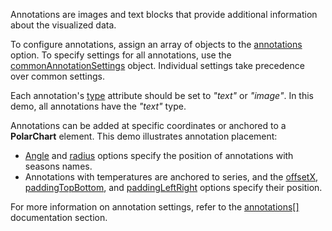 Annotations are images and text blocks that provide additional information about the visualized data.

To configure annotations, assign an array of objects to the [annotations](https://js.devexpress.com/Documentation/ApiReference/Data_Visualization_Widgets/dxPolarChart/Configuration/annotations/) option. To specify settings for all annotations, use the [commonAnnotationSettings](https://js.devexpress.com/Documentation/ApiReference/Data_Visualization_Widgets/dxPolarChart/Configuration/commonAnnotationSettings/) object. Individual settings take precedence over common settings.

Each annotation's [type](https://js.devexpress.com/Documentation/ApiReference/Data_Visualization_Widgets/dxPolarChart/Configuration/annotations/#type) attribute should be set to *"text"* or *"image"*. In this demo, all annotations have the *"text"* type.

Annotations can be added at specific coordinates or anchored to a **PolarChart** element. This demo illustrates annotation placement:  

- [Angle](https://js.devexpress.com/Documentation/ApiReference/Data_Visualization_Widgets/dxPolarChart/Configuration/annotations/#angle) and [radius](https://js.devexpress.com/Documentation/ApiReference/Data_Visualization_Widgets/dxPolarChart/Configuration/annotations/#radius) options specify the position of annotations with seasons names.
- Annotations with temperatures are anchored to series, and the [offsetX](https://js.devexpress.com/Documentation/ApiReference/Data_Visualization_Widgets/dxPolarChart/Configuration/annotations/#offsetX), [paddingTopBottom](https://js.devexpress.com/Documentation/ApiReference/Data_Visualization_Widgets/dxPolarChart/Configuration/annotations/#paddingTopBottom), and [paddingLeftRight](https://js.devexpress.com/Documentation/ApiReference/Data_Visualization_Widgets/dxPolarChart/Configuration/annotations/#paddingLeftRight) options specify their position.

For more information on annotation settings, refer to the [annotations[]](https://js.devexpress.com/Documentation/ApiReference/Data_Visualization_Widgets/dxPolarChart/Configuration/annotations/) documentation section.